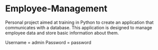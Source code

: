 # Employee-Management
Personal project aimed at training in Python to create an application that communicates with a database. This application is designed to manage employee data and store basic information about them.



Username = admin
Password = password
